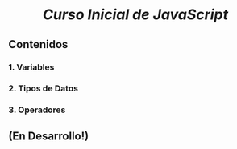 <div align="center">
  
# __*Curso Inicial de JavaScript*__ 

</div>

## Contenidos

### 1. Variables

### 2. Tipos de Datos

### 3. Operadores


## (En Desarrollo!)
